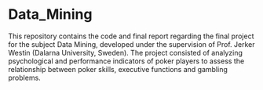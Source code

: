 # Data_Mining
This repository contains the code and final report regarding the final project for the subject Data Mining, developed under the supervision of Prof. Jerker Westin (Dalarna University, Sweden). The project consisted of analyzing psychological and performance indicators of poker players to assess the relationship between poker skills, executive functions and gambling problems.
